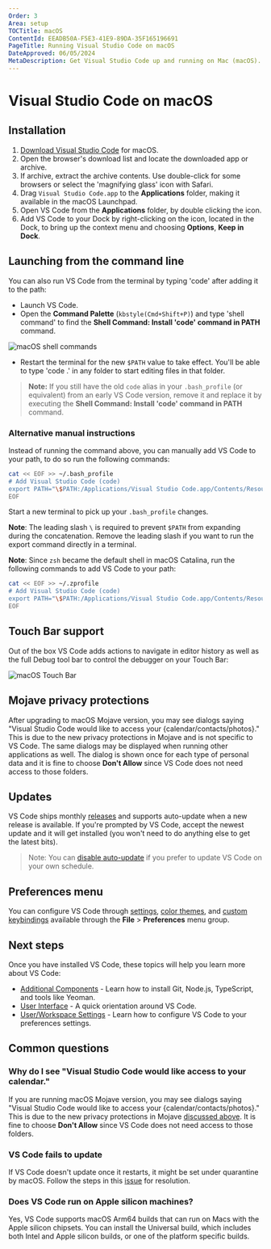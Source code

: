 ```yaml
---
Order: 3
Area: setup
TOCTitle: macOS
ContentId: EEADB50A-F5E3-41E9-89DA-35F165196691
PageTitle: Running Visual Studio Code on macOS
DateApproved: 06/05/2024
MetaDescription: Get Visual Studio Code up and running on Mac (macOS).
---
```

# Visual Studio Code on macOS

## Installation

1. [Download Visual Studio Code](https://go.microsoft.com/fwlink/?LinkID=534106) for macOS.
2. Open the browser's download list and locate the downloaded app or archive.
3. If archive, extract the archive contents. Use double-click for some browsers or select the 'magnifying glass' icon with Safari.
4. Drag `Visual Studio Code.app` to the **Applications** folder, making it available in the macOS Launchpad.
5. Open VS Code from the **Applications** folder, by double clicking the icon.
6. Add VS Code to your Dock by right-clicking on the icon, located in the Dock, to bring up the context menu and choosing **Options**, **Keep in Dock**.

## Launching from the command line

You can also run VS Code from the terminal by typing 'code' after adding it to the path:

* Launch VS Code.
* Open the **Command Palette** (`kbstyle(Cmd+Shift+P)`) and type 'shell command' to find the **Shell Command: Install 'code' command in PATH** command.

![macOS shell commands](images/mac/shell-command.png)

* Restart the terminal for the new `$PATH` value to take effect. You'll be able to type 'code .' in any folder to start editing files in that folder.

>**Note:** If you still have the old `code` alias in your `.bash_profile` (or equivalent) from an early VS Code version, remove it and replace it by executing the **Shell Command: Install 'code' command in PATH** command.

### Alternative manual instructions

Instead of running the command above, you can manually add VS Code to your path,
to do so run the following commands:

```bash
cat << EOF >> ~/.bash_profile
# Add Visual Studio Code (code)
export PATH="\$PATH:/Applications/Visual Studio Code.app/Contents/Resources/app/bin"
EOF
```

Start a new terminal to pick up your `.bash_profile` changes.

**Note**: The leading slash `\` is required to prevent `$PATH` from expanding during the concatenation. Remove the leading slash if you want to run the export command directly in a terminal.

**Note**: Since `zsh` became the default shell in macOS Catalina, run the following commands to add VS Code to your path:

```zsh
cat << EOF >> ~/.zprofile
# Add Visual Studio Code (code)
export PATH="\$PATH:/Applications/Visual Studio Code.app/Contents/Resources/app/bin"
EOF
```

## Touch Bar support

Out of the box VS Code adds actions to navigate in editor history as well as the full Debug tool bar to control the debugger on your Touch Bar:

![macOS Touch Bar](images/mac/touchbar.gif)

## Mojave privacy protections

After upgrading to macOS Mojave version, you may see dialogs saying "Visual Studio Code would like to access your {calendar/contacts/photos}." This is due to the new privacy protections in Mojave and is not specific to VS Code. The same dialogs may be displayed when running other applications as well. The dialog is shown once for each type of personal data and it is fine to choose **Don't Allow** since VS Code does not need access to those folders.

## Updates

VS Code ships monthly [releases](/updates) and supports auto-update when a new release is available. If you're prompted by VS Code, accept the newest update and it will get installed (you won't need to do anything else to get the latest bits).

>Note: You can [disable auto-update](/docs/supporting/faq.md#how-do-i-opt-out-of-vs-code-autoupdates) if you prefer to update VS Code on your own schedule.

## Preferences menu

You can configure VS Code through [settings](/docs/getstarted/settings.md), [color themes](/docs/getstarted/themes.md), and [custom keybindings](/docs/getstarted/keybindings.md) available through the **File** > **Preferences** menu group.

## Next steps

Once you have installed VS Code, these topics will help you learn more about VS Code:

* [Additional Components](/docs/setup/additional-components.md) - Learn how to install Git, Node.js, TypeScript, and tools like Yeoman.
* [User Interface](/docs/getstarted/userinterface.md) - A quick orientation around VS Code.
* [User/Workspace Settings](/docs/getstarted/settings.md) - Learn how to configure VS Code to your preferences settings.

## Common questions

### Why do I see "Visual Studio Code would like access to your calendar."

If you are running macOS Mojave version, you may see dialogs saying "Visual Studio Code would like to access your {calendar/contacts/photos}." This is due to the new privacy protections in Mojave [discussed above](#mojave-privacy-protections). It is fine to choose **Don't Allow** since VS Code does not need access to those folders.

### VS Code fails to update

If VS Code doesn't update once it restarts, it might be set under quarantine by macOS. Follow the steps in this [issue](https://github.com/microsoft/vscode/issues/7426#issuecomment-425093469) for resolution.

### Does VS Code run on Apple silicon machines?

Yes, VS Code supports macOS Arm64 builds that can run on Macs with the Apple silicon chipsets. You can install the Universal build, which includes both Intel and Apple silicon builds, or one of the platform specific builds.
